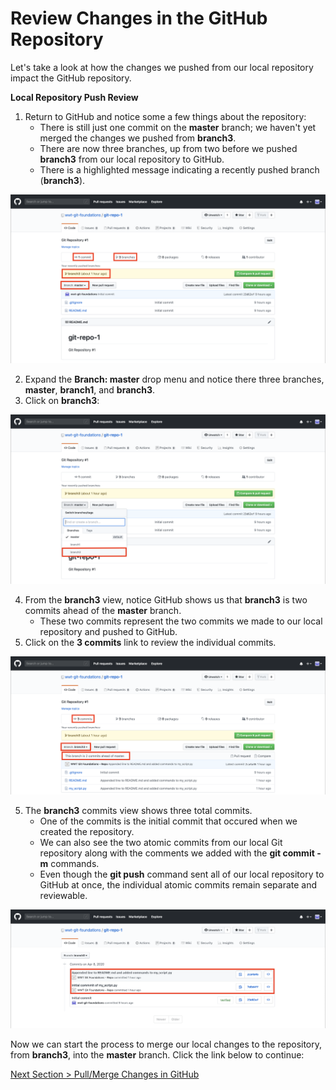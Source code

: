 # Review Changes in the GitHub Repository

Let's take a look at how the changes we pushed from our local repository impact the GitHub repository.



**Local Repository Push Review**

1. Return to GitHub and notice some a few things about the repository:
   - There is still just one commit on the **master** branch; we haven't yet merged the changes we pushed from **branch3**.
   - There are now three branches, up from two before we pushed **branch3** from our local repository to GitHub.
   - There is a highlighted message indicating a recently pushed branch (**branch3**).

![github-repo-push-review](../images/github-repo-push-review.png)



2. Expand the **Branch: master** drop menu and notice there three branches, **master**, **branch1**, and **branch3**.
3. Click on **branch3**:

![github-repo-push-branch-list](../images/github-repo-push-branch-list.png)



4. From the **branch3** view, notice GitHub shows us that **branch3** is two commits ahead of the **master** branch.
   - These two commits represent the two commits we made to our local repository and pushed to GitHub.
5. Click on the **3 commits** link to review the individual commits.

![github-repo-branch3-review](../images/github-repo-branch3-review.png)



5. The **branch3** commits view shows three total commits.
   - One of the commits is the initial commit that occured when we created the repository.
   - We can also see the two atomic commits from our local Git repository along with the comments we added with the **git commit -m** commands.
   - Even though the **git push** command sent all of our local repository to GitHub at once, the individual atomic commits remain separate and reviewable.

![github-repo-branch3-commits](../images/github-repo-branch3-commits.png)



Now we can start the process to merge our local changes to the repository, from **branch3**, into the **master** branch.  Click the link below to continue:

[Next Section > Pull/Merge Changes in GitHub](section_11.md "Pull/Merge Changes in GitHub")

